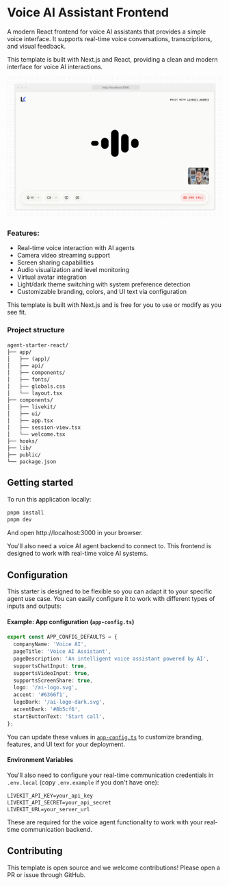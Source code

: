 # Voice AI Assistant Frontend

A modern React frontend for voice AI assistants that provides a simple voice interface. It supports real-time voice conversations, transcriptions, and visual feedback.

This template is built with Next.js and React, providing a clean and modern interface for voice AI interactions.

<picture>
  <source srcset="./.github/assets/readme-hero-dark.webp" media="(prefers-color-scheme: dark)">
  <source srcset="./.github/assets/readme-hero-light.webp" media="(prefers-color-scheme: light)">
  <img src="./.github/assets/readme-hero-light.webp" alt="App screenshot">
</picture>

### Features:

- Real-time voice interaction with AI agents
- Camera video streaming support
- Screen sharing capabilities
- Audio visualization and level monitoring
- Virtual avatar integration
- Light/dark theme switching with system preference detection
- Customizable branding, colors, and UI text via configuration

This template is built with Next.js and is free for you to use or modify as you see fit.

### Project structure

```
agent-starter-react/
├── app/
│   ├── (app)/
│   ├── api/
│   ├── components/
│   ├── fonts/
│   ├── globals.css
│   └── layout.tsx
├── components/
│   ├── livekit/
│   ├── ui/
│   ├── app.tsx
│   ├── session-view.tsx
│   └── welcome.tsx
├── hooks/
├── lib/
├── public/
└── package.json
```

## Getting started

To run this application locally:

```bash
pnpm install
pnpm dev
```

And open http://localhost:3000 in your browser.

You'll also need a voice AI agent backend to connect to. This frontend is designed to work with real-time voice AI systems.

## Configuration

This starter is designed to be flexible so you can adapt it to your specific agent use case. You can easily configure it to work with different types of inputs and outputs:

#### Example: App configuration (`app-config.ts`)

```ts
export const APP_CONFIG_DEFAULTS = {
  companyName: 'Voice AI',
  pageTitle: 'Voice AI Assistant',
  pageDescription: 'An intelligent voice assistant powered by AI',
  supportsChatInput: true,
  supportsVideoInput: true,
  supportsScreenShare: true,
  logo: '/ai-logo.svg',
  accent: '#6366f1',
  logoDark: '/ai-logo-dark.svg',
  accentDark: '#8b5cf6',
  startButtonText: 'Start call',
};
```

You can update these values in [`app-config.ts`](./app-config.ts) to customize branding, features, and UI text for your deployment.

#### Environment Variables

You'll also need to configure your real-time communication credentials in `.env.local` (copy `.env.example` if you don't have one):

```env
LIVEKIT_API_KEY=your_api_key
LIVEKIT_API_SECRET=your_api_secret
LIVEKIT_URL=your_server_url
```

These are required for the voice agent functionality to work with your real-time communication backend.

## Contributing

This template is open source and we welcome contributions! Please open a PR or issue through GitHub.

